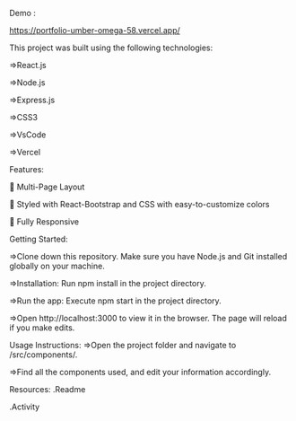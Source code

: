 Demo :

 https://portfolio-umber-omega-58.vercel.app/

This project was built using the following technologies:

=>React.js

=>Node.js

=>Express.js

=>CSS3

=>VsCode

=>Vercel

Features:

📖 Multi-Page Layout

🎨 Styled with React-Bootstrap and CSS with easy-to-customize colors

📱 Fully Responsive

Getting Started:

=>Clone down this repository. Make sure you have Node.js and Git installed globally on your machine.

=>Installation: Run npm install in the project directory.

=>Run the app: Execute npm start in the project directory.

=>Open http://localhost:3000 to view it in the browser. The page will reload if you make edits.

Usage Instructions:
=>Open the project folder and navigate to /src/components/.

=>Find all the components used, and edit your information accordingly.

Resources:
.Readme

.Activity

